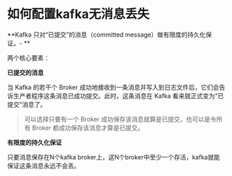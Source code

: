 # 如何配置kafka无消息丢失

**Kafka 只对“已提交”的消息（committed message）做有限度的持久化保证。- **

两个核心要素：

**已提交的消息**

当 Kafka 的若干个 Broker 成功地接收到一条消息并写入到日志文件后，它们会告诉生产者程序这条消息已成功提交。此时，这条消息在 Kafka 看来就正式变为“已提交”消息了。

> 可以选择只要有一个 Broker 成功保存该消息就算是已提交，也可以是令所有 Broker 都成功保存该消息才算是已提交。



**有限度的持久化保证**

只要消息保存在N个kafka broker上，这N个broker中至少一个存活，kafka就能保证这条消息永远不会丢。



